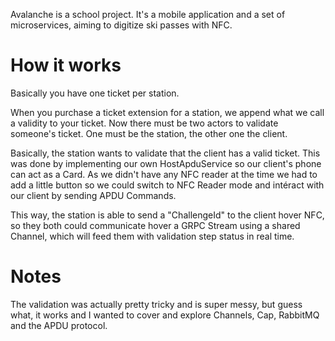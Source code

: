 Avalanche is a school project. It's a mobile application and a set of microservices, aiming to digitize ski passes with NFC.

# How it works

Basically you have one ticket per station.

When you purchase a ticket extension for a station, we append what we call a validity to your ticket.
Now there must be two actors to validate someone's ticket. One must be the station, the other one the client. 

Basically, the station wants to validate that the client has a valid ticket. 
This was done by implementing our own HostApduService so our client's phone can act as a Card. 
As we didn't have any NFC reader at the time we had to add a little button so we could switch to NFC Reader mode and intéract with our client by sending APDU Commands. 

This way, the station is able to send a "ChallengeId" to the client hover NFC, so they both could communicate hover a GRPC Stream using a shared Channel, which will feed them with validation step status in real time.

# Notes

The validation was actually pretty tricky and is super messy, but guess what, it works and I wanted to cover and explore Channels, Cap, RabbitMQ and the APDU protocol.
